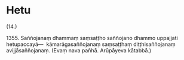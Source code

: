 

# Hetu






(14.)

1355\. Saññojanaṃ dhammaṃ saṃsaṭṭho saññojano dhammo uppajjati hetupaccayā—  kāmarāgasaññojanaṃ saṃsaṭṭhaṃ diṭṭhisaññojanaṃ avijjāsaññojanaṃ. (Evaṃ nava pañhā. Arūpāyeva kātabbā.)



